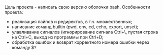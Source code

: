 Цель проекта - написать свою версию оболочки bash.
Особенности проекта:
- реализация пайпов и редиректов, в т.ч. множественных;
- написание команд builtin (pwd, env, cd, echo, export, unset);
- улавливание сигналов (игнорирование сигнала Ctrl+\\, пустая строка на Ctrl+C, выход из программы при Ctrl+D;
- обработка ошибок и возврат корректного номера ошибки через команду $?
